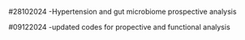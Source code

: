 #28102024
-Hypertension and gut microbiome prospective analysis

#09122024 
-updated codes for propective and functional analysis
